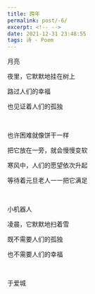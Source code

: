 ```yaml
---
title: 跨年
permalink: post/-6/
excerpt: <!-- -->
date: 2021-12-31 23:48:55
tags: 诗 - Poem
---
```


月亮

夜里，它默默地挂在树上

路过人们的幸福

也见证着人们的孤独

<br>

也许困难就像饼干一样

把它放在一旁，就会慢慢变软

寒风中，人们的愿望依次升起

等待着元旦老人一一把它满足

<br>

小机器人

凌晨，它默默地扫着雪

既不需要人们的孤独

也不需要人们的幸福

<br>

于爱城